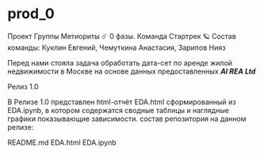 # prod_0
Проект Группы Метиориты ☄️ 0 фазы. Команда Стартрек 🪐
Состав команды: Куклин Евгений, Чемуткина Анастасия, Зарипов Нияз

Перед нами стояла задача обработать дата-сет по аренде жилой недвижимости в Москве на основе данных предоставленных ***AI REA Ltd***

Релиз 1.0

 В Релизе 1.0 представлен html-отчёт EDA.html сформированный из EDA.ipynb, в котором содержатся сводные таблицы и наглядные графики показывающие зависимости. 
состав репозитория на данном релизе:

README.md 
EDA.html 
EDA.ipynb 